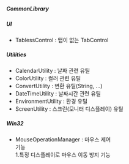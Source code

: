 ﻿##### CommonLibrary

##### UI 
- TablessControl : 탭이 없는 TabControl

##### Utilities
- CalendarUtility : 날짜 관련 유틸
- ColorUtility : 컬러 관련 유틸
- ConvertUtility : 변환 유틸(String, ...)
- DateTimeUtility : 날짜시간 관련 유틸
- EnvironmentUtility : 환경 유틸
- ScreenUtility : 스크린(모니터 디스플레이) 유틸

##### Win32
- MouseOperationManager : 마우스 제어   
  기능   
  1.특정 디스플레이로 마우스 이동 방지 기능
  
